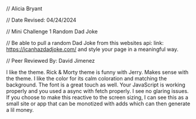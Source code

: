 // Alicia Bryant

// Date Revised: 04/24/2024
 
// Mini Challenge 1 Random Dad Joke

// Be able to pull a random Dad Joke from this websites api: link: https://icanhazdadjoke.com/ and style your page in a meaningful way.

// Peer Reviewed By: David Jimenez <br>

I like the theme.  Rick & Morty theme is funny with Jerry.  Makes sense with the theme.  I like the color for its calm coloration and matching the background.  The font is a great touch as well.  Your JavaScript is working properly and you used a async  with fetch properly.  I see no glaring issues.  If you choose to make this reactive to the screen sizing, I can see this as a small site or app that can be monotized with adds which can then generate a lil money.
